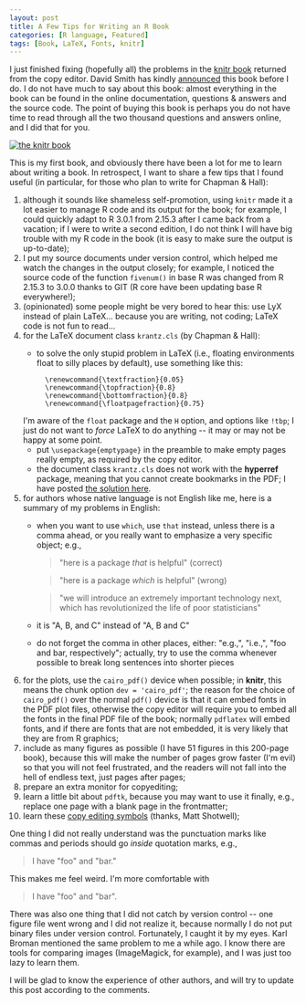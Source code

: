 ```yaml
---
layout: post
title: A Few Tips for Writing an R Book
categories: [R language, Featured]
tags: [Book, LaTeX, Fonts, knitr]
---
```


I just finished fixing (hopefully all) the problems in the [knitr book](http://amzn.com/1482203537) returned from the copy editor. David Smith has kindly [announced](http://blog.revolutionanalytics.com/2013/05/two-forthcoming-r-books.html) this book before I do. I do not have much to say about this book: almost everything in the book can be found in the online documentation, questions & answers and the source code. The point of buying this book is perhaps you do not have time to read through all the two thousand questions and answers online, and I did that for you.

[![the knitr book](http://images.tandf.co.uk/common/jackets/crclarge/978148220/9781482203530.jpg)](http://amzn.com/1482203537)

This is my first book, and obviously there have been a lot for me to learn about writing a book. In retrospect, I want to share a few tips that I found useful (in particular, for those who plan to write for Chapman & Hall):

1. although it sounds like shameless self-promotion, using `knitr` made it a lot easier to manage R code and its output for the book; for example, I could quickly adapt to R 3.0.1 from 2.15.3 after I came back from a vacation; if I were to write a second edition, I do not think I will have big trouble with my R code in the book (it is easy to make sure the output is up-to-date);
1. I put my source documents under version control, which helped me watch the changes in the output closely; for example, I noticed the source code of the function `fivenum()` in base R was changed from R 2.15.3 to 3.0.0 thanks to GIT (R core have been updating base R everywhere!);
1. (opinionated) some people might be very bored to hear this: use LyX instead of plain LaTeX... because you are writing, not coding; LaTeX code is not fun to read...
1. for the LaTeX document class `krantz.cls` (by Chapman & Hall):
    - to solve the only stupid problem in LaTeX (i.e., floating environments float to silly places by default), use something like this:

            \renewcommand{\textfraction}{0.05}
            \renewcommand{\topfraction}{0.8}
            \renewcommand{\bottomfraction}{0.8}
            \renewcommand{\floatpagefraction}{0.75}
    I'm aware of the `float` package and the `H` option, and options like `!tbp`; I just do not want to _force_ LaTeX to do anything -- it may or may not be happy at some point.
    - put `\usepackage{emptypage}` in the preamble to make empty pages really empty, as required by the copy editor.
    - the document class `krantz.cls` does not work with the **hyperref** package, meaning that you cannot create bookmarks in the PDF; I have posted [the solution here](http://tex.stackexchange.com/q/86005/9128).
1. for authors whose native language is not English like me, here is a summary of my problems in English:
    - when you want to use `which`, use `that` instead, unless there is a comma ahead, or you really want to emphasize a very specific object; e.g.,
        > "here is a package _that_ is helpful" (correct)

        > "here is a package _which_ is helpful" (wrong)

        > "we will introduce an extremely important technology next, which has revolutionized the life of poor statisticians"
    - it is "A, B, and C" instead of "A, B and C"
    - do not forget the comma in other places, either: "e.g.,", "i.e.,", "foo and bar, respectively"; actually, try to use the comma whenever possible to break long sentences into shorter pieces
1. for the plots, use the `cairo_pdf()` device when possible; in **knitr**, this means the chunk option `dev = 'cairo_pdf'`; the reason for the choice of `cairo_pdf()` over the normal `pdf()` device is that it can embed fonts in the PDF plot files, otherwise the copy editor will require you to embed all the fonts in the final PDF file of the book; normally `pdflatex` will embed fonts, and if there are fonts that are not embedded, it is very likely that they are from R graphics;
1. include as many figures as possible (I have 51 figures in this 200-page book), because this will make the number of pages grow faster (I'm evil) so that you will not feel frustrated, and the readers will not fall into the hell of endless text, just pages after pages;
1. prepare an extra monitor for copyediting;
1. learn a little bit about `pdftk`, because you may want to use it finally, e.g., replace one page with a blank page in the frontmatter;
1. learn these [copy editing symbols](http://biostatmatt.com/uploads/ProofreadSymbols.pdf) (thanks, Matt Shotwell);

One thing I did not really understand was the punctuation marks like commas and periods should go _inside_ quotation marks, e.g.,

> I have "foo" and "bar."

This makes me feel weird. I'm more comfortable with

> I have "foo" and "bar".

There was also one thing that I did not catch by version control -- one figure file went wrong and I did not realize it, because normally I do not put binary files under version control. Fortunately, I caught it by my eyes. Karl Broman mentioned the same problem to me a while ago. I know there are tools for comparing images (ImageMagick, for example), and I was just too lazy to learn them.

I will be glad to know the experience of other authors, and will try to update this post according to the comments.
